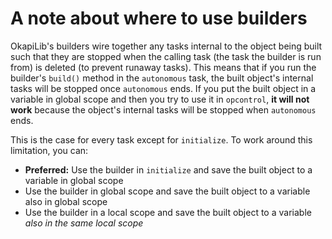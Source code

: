 # A note about where to use builders

OkapiLib's builders wire together any tasks internal to the object being built such that they are
stopped when the calling task (the task the builder is run from) is deleted (to prevent runaway
tasks). This means that if you run the builder's `build()` method in the `autonomous` task, the
built object's internal tasks will be stopped once `autonomous` ends. If you put the built object in
a variable in global scope and then you try to use it in `opcontrol`, **it will not work** because
the object's internal tasks will be stopped when `autonomous` ends.

This is the case for every task except for `initialize`. To work around this limitation, you can:
- **Preferred:** Use the builder in `initialize` and save the built object to a variable in global scope
- Use the builder in global scope and save the built object to a variable also in global scope
- Use the builder in a local scope and save the built object to a variable _also in the same local
scope_ 
